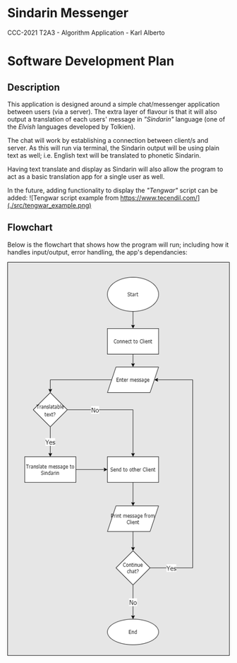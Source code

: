 # Sindarin Messenger
CCC-2021 T2A3 - Algorithm Application - Karl Alberto

# Software Development Plan

## Description

This application is designed around a simple chat/messenger application between users (via a server). The extra layer of flavour is that it will also output a translation of each users' message in _"Sindarin"_ language (one of the _Elvish_ languages developed by Tolkien).

The chat will work by establishing a connection between client/s and server. As this will run via terminal, the Sindarin output will be using plain text as well; i.e. English text will be translated to phonetic Sindarin.

Having text translate and display as Sindarin will also allow the program to act as a basic translation app for a single user as well.

In the future, adding functionality to display the _"Tengwar"_ script can be added:
![Tengwar script example from https://www.tecendil.com/](./src/tengwar_example.png)

## Flowchart

Below is the flowchart that shows how the program will run; including how it handles input/output, error handling, the app's dependancies:

![Flowchart for the Sindarin Messenger app](./src/sindarin_messenger_flowchart_v1.png)